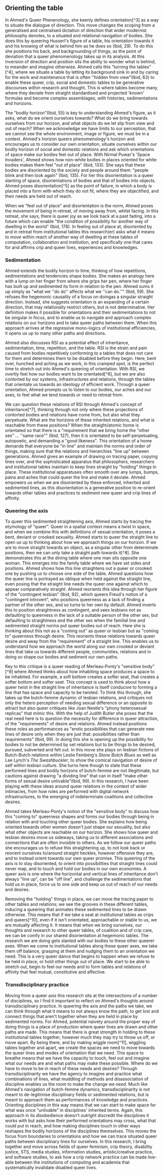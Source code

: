 ## Orienting the table

In Ahmed's Queer Phenenology, she keenly defines orientation[^3] as a way to situate the dialogue of direction. This move changes the scoping from a generalised and centralised dictation of direction that wider modernist philosophy denotes, to a situated and relational navigation of bodies. She does this by queering Husserl's figure of a table, his orientation towards it and his knowing of what is behind him as he does so (Ibid, 29). To do this she positions his back, and backgrounding of things, as the point of deviation that a queer phenomenology takes up in its analysis. At this inversion of direction and position sits the ability to wonder what is behind, to meander and imagine otherwise. Ahmed calls this "turning the tables"[^4], where we situate a table by letting its background sink in and by caring for the work and maintenance that is often ''hidden from view\"(Ibid, 63) to enable these queer, crip, social and domestic tables to be generative discourses within research and thought. This is where tables become many, where they deviate from straight standardised and projected 'known' formulas and become complex assemblages, with histories, sedimentations and horizons.

The "bodily horizon"(Ibid, 55) is key to understanding Ahmed's figure, as it asks, what do we orient ourselves towards? What do we bring towards ourselves from our horizon, and what objects do we let slip from view and out of reach? When we acknowledge we have limits to our perception, that we cannot see the whole environment, image or figure, we must be in a context. Ahmed's horizon queers phenomenology's horizon and encourages us to consider our own orientation, situate ourselves within our bodily horizon of social and domestic relations and ask which orientations of space make our bodies feel out of place. With Nirmal Puwar's 'Space Invaders', Ahmed shows how non-white bodies in places oriented for white bodies makes them feel "out of place" (Ibid, 133). She says that these bodies are disoriented by the society and people around them: "people blink and then look again" (Ibid, 135). For her this disorientation is a queer slanting of space, disorientations of bodies and that of bodies into objects. Ahmed poses disorientation[^5] as the point of failure, in which a body is placed into a form with which they do not fit, where they are objectified, and their needs are held out of reach.

When we "feel out of place" and disorientation is the norm, Ahmed poses the movement of being in retreat, of moving away from, whilst facing. In this retreat, she says, there is queer joy as we look back at a past fading, into a future which can enable "the condition of possibility for another way of dwelling in the world" (Ibid, 178). In feeling out of place at, disoriented by and in retreat from institutional tables this research(er) asks what it means to move within reach of another way of dwelling at these tables of computation, collaboration and institution, and specifically one that cares for and affirms crip and queer lives, experiences and knowledges.

### Sedimentation

Ahmed extends the bodily horizon to time, thinking of how repetitions, sedimentations and tendencies shape bodies. She makes an analogy here with a lump on her finger from where she grips her pen, where her finger has built up and sedimented its form in relation to the pen. Ahmed sums it up simply as "what we ''do do'' affects what we ''can do.''" (Ibid, 59). She refuses the hegemonic causality of a focus on doingas a singular straight direction. Instead, she suggests orientation is an expanding of a certain direction, that may relationally restrict others, but is not determinative. Her definition makes it possible for orientations and their sedimentations to not be singular in focus, and to enable us to navigate and approach complex relations on our horizons and to take queer paths between them. When this approach arrives at the regressive mono-logics of institutional efficiencies, it opens us up to many other paths and directions.

Ahmed also discusses RSI as a potential effect of inheritance, sedimentation, time, repetition, and the table. RSI is the strain and pain caused from bodies repetitively conforming to a tables that does not care for them and determines them to be disabled before they begin. Here, bent over, hunched and aching as we work, in this cramped spot, is the perfect time to stretch out into Ahmed's queering of orientation. With RSI, we overtly feel how our bodies want to be orientated[^6], but we are also contorted by our systems, infrastructures and relations, through the tables that orientate us towards an ideology of efficient work. Through a queer orientation, Ahmed prompts us to listen to our bodies, our aches and our axes, to feel what we tend towards or need to retreat from.

We can question these relations of RSI through Ahmed's concept of inheritance[^7], thinking through not only where these projections of contorted bodies and relations have come from, but also what they perpetuate. What are the horizons of these inherited relations, and what is reachable from these positions? When the straight/atomic home is orientated so that there is a "requirement that we bring home the "other sex" ... ''same race"" (Ibid, 127), then it is orientated to be self-perpetuating, autopoetic, and demanding a "good likeness". This orientation of a home demands that everyone be "in line" and maintain the norms and order of things, making sure that the relations and hierarchies "line up" between generations. Ahmed gives an example of drawing on tracing paper, copying lines over, and the sophisticated apparatus that philosophers, researchers and institutional tables maintain to keep lines straight by "holding" things in place. These institutional apparatuses often smooth over any lumps, bumps, pains and aches that could queer the line and make it deviate. Ahmed empowers us when we are disoriented by these enforced, inherited and sedimented lines, as this disorientation is a generative position to re-orient towards other tables and practices to sediment new queer and crip lines of affinity.

### Queering the axis

To queer this sedimented straightening axis, Ahmed starts by tracing the etymology of "queer". Queer in a spatial context means a twist in space, and when we combine this with definitions of sexual orientation, it poses a bent, deviant or crooked sexuality. Ahmed starts to queer the straight line to open us up to thinking about how we approach things on our horizon. If we are to move straight towards an object, as a singular other from determinate positions, then we can only take a straight path towards it[^8]. She demonstrates this at the dining table where one man sits opposite one woman. This emerges into the family table where we have set sides and positions. Ahmed shows how this line straightens out a queer or crooked one by pushing us to choose one side of the table. Ahmed questions how the queer line is portrayed as oblique when held against the straight line, even posing that the straight line needs the queer one against which to appear comparatively straight. Ahmed reorients this idea through her figure of the "contingent lesbian" (Ibid, 92), which queers Freud's notion of a "contingent introvert", who positions queerness as a lack of finding a partner of the other sex, and so turns to her own by default. Ahmed inverts this to position straightness as contingent, and sees lesbians not as defaulting to queerness in the lack of a suitable person of the other sex, but defaulting to straightness and the other sex when the familial line and sedimented straight norms put queer bodies out of reach. Here she is thinking about this not as a "coming out" as queer or lesbian but as "coming to" queerness through desire. This reorients these relations towards queer desire and away from the "requirement" of a straight line. This enables us to understand how we approach the world along our own crooked or deviant lines that take us towards different people, communities, relations and in doing so shape our bodies and sediment our own paths.

Key to this critique is a queer reading of Merleau-Ponty's "sensitive body"[^9] where Ahmed thinks about how inhabiting space produces a space to be inhabited. For example, a soft bottom creates a softer seat, that creates a softer bottom and softer seat. This concept is used to think about how a queer twist in the straight line of inheritance is itself conducive to forming a line that has space and capacity to be twisted. To think this through, she takes up the butch-femme dynamic of lesbian relations, and critiques not only the hetero perception of needing sexual difference or an opposite to attract but also queer critiques like Joan Nestle's "phony heterosexual replicas" that mimic this. With the help of Judith Butler she poses that the real need here is to question the necessity for difference in queer attraction, of the "requirements" of desire and relations. Ahmed instead positions these roles as performances as "erotic possibilities that can generate new lines of desire only when they are just that: possibilities rather than requirements" (Ibid, 99). In doing this she is opening up the possibility for bodies to not be determined by set relations but to be things to be desired, pursued, subverted and felt out. In this move she plays on lesbian fictions of Butch-Butch relations within Leslie Feinberg's *Stone Butch Blues* as well as Lee Lynch's *The Swashbuckler*, to show the comical navigation of desire of self within lesbian culture. She turns here though to state that these performed lines and bodily horizons of butch-femme are not illegitimate, but cautions against drawing "a dividing line" that can in itself "make other forms of sexual desire unlivable"(Ibid, 99). In this research, I have been playing with these ideas around queer relations in the context of wider intimacies, from how roles are performed with digital network infrastructures, to the emerging of indeterminate coalitions and collective desires.

Ahmed takes Merleau-Ponty\'s notion of the "sensitive body" to discuss how this "coming to" queerness shapes and forms our bodies through being in relation with and touching other queer bodies. She explains how being oriented towards other women doesn't just shape our sexuality, but also what other objects are reachable on our horizon. She shows how queer and lesbian desires move us sideways, taking us to different associations and connections that are often invisible to others. As we follow our queer paths she encourages us to refuse this straightening up, to not look back or reorient ourselves to/around straight heckles, however offensive they are, and to instead orient towards our own queer promise. This queering of the axis is to stay disoriented, to orient into possibilities that straight lines could never map, and to touch and hold our bodies in our own economies. A queer axis is one where the horizontal and vertical lines of inheritance don't always "line up", can be "off line", and challenge the sedimentations that hold us in place, force us to one side and keep us out of reach of our needs and desires.

Removing the "holding" things in place, we can move the tracing paper to other tables and relations; we see the grooves in these different tables, inducing a queering that animates these sedimented lines to be drawn otherwise. This means that if we take a seat at institutional tables as crips and queers[^10], even if it isn't orientated, approachable or stable to us, we are mutually affecting it. It means that when we bring ourselves, our thoughts and research to other queer tables, of coalition and of crip care, we can be comfy in our shared disorientation at hegemonic tables. The research we are doing gets slanted with our bodies to these other queerer axes. When we come to institutional tables along these queer axes, we take them off balance, grasping at them and nudging them to an orientation we need. This is a very queer dance that begins to happen when we refuse to be held in place, or hold other things out of place. We start to be able to stretch out, begin to feel our needs and to form tables and relations of affinity that feel mutual, constitutive and affective.

### Transdisciplinary practice

Moving from a queer axis this research sits at the intersections of a number of disciplines, so I find it important to reflect on Ahmed's thoughts around transdisciplinary practice. In queering the axis and the paths we take, we can think through what it means to not always know the path, to get lost and connect things that aren't together when they are held in place by sedimented norms. For Ahmed, potential naivety around the proper way of doing things is a place of production where queer lines are drawn and other paths are made. This means that there is great strength in holding to these institutional tables together, however much they may try to throw us off, or move apart. By being there, and by making wiggle room[^11], wiggling tables together and apart, we create the spaces we need to move towards the queer lines and modes of orientation that we need. This space to breathe means that we have the capacity to touch, feel out and imagine what our needs are and what paths may make these possible. Where do we have to move to be in reach of these needs and desires? Through transdisciplinarity we have the agency to imagine and practice what combinations of lines, what muddling of methods and disassociation of discipline enables us the room to make the change we need. Much like Ahmed's navigation of butch-femme dynamics, transdisciplinarity is not meant to de-legitimise disciplinary fields or sedimented relations, but is meant to approach them as performances of knowledge and practices. Orienting disciplines in this way means that we can start to make space for what was once "unlivable" in disciplines' inherited terms. Again, this approach in its disobedience doesn't outright discredit the disciplines it works with but asks how their performed orientations may cross, what that could put in reach, and how making disciplines touch in other ways reshapes the bodily horizons of the disciplines themselves. This moves the focus from boundaries to orientations and how we can trace situated queer paths between disciplinary lines for ourselves. In this research, I bring together and move across fields of queer feminism, crip theory, disability justice, STS, media studies, information studies, artistic/creative practice, and software studies, to ask how a crip network practice can be made live-able between the institutions of computing and academia that systematically invalidate disabled queer lives.

